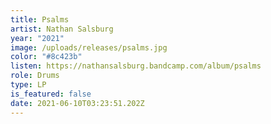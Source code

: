 ```yaml
---
title: Psalms
artist: Nathan Salsburg
year: "2021"
image: /uploads/releases/psalms.jpg
color: "#8c423b"
listen: https://nathansalsburg.bandcamp.com/album/psalms
role: Drums
type: LP
is_featured: false
date: 2021-06-10T03:23:51.202Z
---
```

